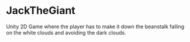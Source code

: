 # JackTheGiant
Unity 2D Game where the player has to make it down the beanstalk falling on the white clouds and avoiding the dark clouds.
